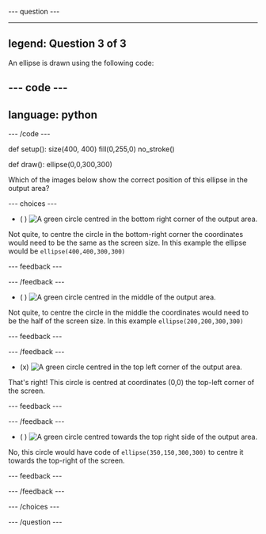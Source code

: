 
--- question ---

---
legend: Question 3 of 3
---

An ellipse is drawn using the following code: 

--- code ---
---
language: python
---

--- /code ---

def setup():
  size(400, 400)
  fill(0,255,0)
  no_stroke()
    
def draw():
  ellipse(0,0,300,300) 

Which of the images below show the correct position of this ellipse in the output area?

--- choices ---

- ( ) ![A green circle centred in the bottom right corner of the output area.](images/bottom-right.png)

Not quite, to centre the circle in the bottom-right corner the coordinates would need to be the same as the screen size. In this example the ellipse would be `ellipse(400,400,300,300)` 

  --- feedback ---

  --- /feedback ---

- ( ) ![A green circle centred in the middle of the output area.](images/centre.png)

Not quite, to centre the circle in the middle the coordinates would need to be the half of the screen size. In this example `ellipse(200,200,300,300)`  

  --- feedback ---

  --- /feedback ---

- (x) ![A green circle centred in the top left corner of the output area.](images/top-left.png)

That's right! This circle is centred at coordinates (0,0) the top-left corner of the screen. 

  --- feedback ---

  --- /feedback ---

- ( ) ![A green circle centred towards the top right side of the output area.](images/random-side.png)

No, this circle would have code of `ellipse(350,150,300,300)` to centre it towards the top-right of the screen.

  --- feedback ---

  --- /feedback ---

--- /choices ---

--- /question ---
